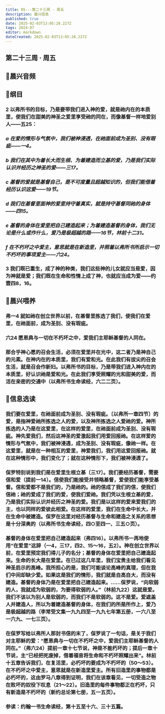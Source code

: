 ```yaml
---
title: 05---第二十三周 · 周五
description: 晨兴信息
published: true
date: 2025-02-03T13:05:28.227Z
tags: 2024-07
editor: markdown
dateCreated: 2025-02-03T13:05:28.227Z
---
```


## 第二十三周 · 周五

## 🎵晨兴音频

## 📖纲目

### 2	以弗所书的目标，乃是要带我们进入神的爱，就是祂内在的本质里，使我们在甜美的神圣之爱里享受祂的同在，而像基督一样地爱别人——五25：

### *a	在爱的情形与气氛中，我们被神浸透，在祂面前成为圣别、没有瑕疵——一4。*

### *b	我们在其中为着长大而生根、为着建造而立基的爱，乃是我们实际认识并经历之神圣的爱——三17。*

### *c	基督的爱就是基督自己，是不可度量且超越知识的，但我们能借着经历认识这爱——19节。*

### *d	我们在基督里面神的爱里持守着真实，就是持守基督同祂的身体——四15。*

### *e	基督的身体在爱里把自己建造起来；为着建造基督的身体，我们无论是什么或作什么，爱乃是极超越的路——16节，林前十二31。*

### *f	在不朽坏之中爱主，意思就是在新造里，并照着以弗所书所启示一切不朽坏的事项爱主——六24。*

### 3	我们既已重生，成了神的种类，我们这些神的儿女就应当是爱，因为神就是爱；我们既在生命和性情上成了神，也就应当成为爱——约壹四8，16。

## 📖晨兴喂养

### **弗一4**    **就如祂在创立世界以前，在基督里拣选了我们，使我们在爱里，在祂面前，成为圣别、没有瑕疵。**

### **六24**    **愿恩典与一切在不朽坏之中，爱我们主耶稣基督的人同在。**

### 那合乎神心愿的召会生活，必须在爱里并在光中，这二者乃是神自己的元素。在神内在的本质里，我们有爱和光。在此我们有拔尖的召会生活，就是召会作新妇。以弗所书的目标，乃是带我们进入神内在的本质里，好认识祂是爱和光。在此我们享受照耀的光和甜美的爱，而活在亲密的交通中（以弗所书生命读经，六二二页）。

## 📖信息选读

### 我们要在爱里，在祂面前成为圣别、没有瑕疵。〔以弗所一章四节〕的爱，是指神爱祂所拣选之人的爱，以及神所拣选之人爱祂的爱。神所拣选的人乃是在这爱里，在这样的爱里，在祂面前成为圣别、没有瑕疵。神先爱我们，然后这神圣的爱激起我们用爱回报祂。在这样爱的情形与气氛中，我们被神浸透，成为圣别、没有瑕疵，像祂一样。在这爱里，就是在一种相互的爱里，神爱我们，我们用这爱回报祂。就在这种情形中，我们变化了；就在这种情形下，我们被神浸透了。

### 保罗特别说到我们是在爱里生根立基〔三17〕。我们要经历基督，需要信和爱（提前一14）。信使我们能接受并领略基督，爱使我们能享受基督。信和爱都不是我们的，乃是祂的。祂的信成了我们的信，使我们信祂；祂的爱成了我们的爱，使我们爱祂。我们凭以生根立基的爱，乃是我们实际认识并经历之神圣的爱。我们是以这样的爱来爱我们的主，也以同样的爱彼此相爱。在这样的爱里，我们在生命中长大，并在生命中被建造。保罗在这里对经历基督与生命和建造之关系的思想是十分深奥的（以弗所书生命读经，四○至四一、三五○页）。

### 基督的身体在爱里把自己建造起来（弗四16）。以弗所书一再地使用“在爱里”这辞（一4，三17，四2、15～16，五2）。神在创立世界以前，在爱里预定我们得儿子的名分；基督的身体在爱里把自己建造起来。生命的长大是在爱里。在已过这几年里，我们宝贵主给我们看见神圣启示的高峰。我所担心的是，我们可能谈论高峰的真理，但在我们中间却缺少爱。如果这是我们的情形，我们就是自高自大，而没有建造。基督的身体乃是在爱里把自己建造起来。……保罗说，“向软弱的人，我就成为软弱的，为要得软弱的人。”（林前九22）这就是爱。我们不该以为别人是软弱的，而我们不是软弱的。这不是爱。爱遮盖人并建造人，所以为着建造基督的身体，在我们的所是所作上，爱乃是极超越的路（李常受文集一九九四至一九九七年第五册，一六八至一六九、一七三页）。

### 在保罗写给以弗所人那封书信的末了，保罗说了一句话，是关于我们对主耶稣的爱：“愿恩典与一切在不朽坏之中，爱我们主耶稣基督的人同在。”（弗六24）提前一章十七节说，神是不能朽坏的；提后一章十节说，主“已经把死废掉，借着福音将生命和不朽坏照耀出来”。林前十五章告诉我们，在复活里，必朽坏的要成为不朽坏的（50～53）。在不朽坏之中爱主，意思就是在新造里爱主。所有旧造里的事物都是必朽坏的，这由罗马八章得到证明，我们在该章看见，一切受造之物在败坏的奴役下叹息（21～22）。旧造里的每件事物都正在朽坏，只有新造是不朽坏的（新约总论第七册，五一五页）。

### 参读：约翰一书生命读经，第十五至十六、三十五篇。

<!-- Google tag (gtag.js) -->

<script async src="https://www.googletagmanager.com/gtag/js?id=G-1P8709Z16T"></script>

<script>


 window.dataLayer = window.dataLayer || [];

 function gtag(){dataLayer.push(arguments);}

 gtag('js', new Date());



 gtag('config', 'G-1P8709Z16T');

</script>